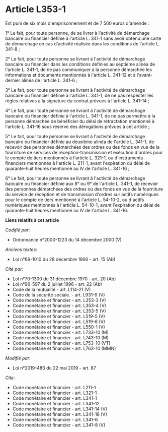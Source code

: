 # Article L353-1

Est puni de six mois d'emprisonnement et de 7 500 euros d'amende :

1° Le fait, pour toute personne, de se livrer à l'activité de démarchage bancaire ou financier définie à l'article L. 341-1
sans avoir obtenu une carte de démarchage en cas d'activité réalisée dans les conditions de l'article L. 341-8 ;

2° Le fait, pour toute personne se livrant à l'activité de démarchage bancaire ou financier dans les conditions définies au
septième alinéa de l'article L. 341-1, de ne pas communiquer à la personne démarchée les informations et documents mentionnés
à l'article L. 341-12 et à l'avant-dernier alinéa de l'article L. 341-6 ;

3° Le fait, pour toute personne se livrant à l'activité de démarchage bancaire ou financier définie à l'article L. 341-1, de
ne pas respecter les règles relatives à la signature du contrat prévues à l'article L. 341-14 ;

4° Le fait, pour toute personne se livrant à l'activité de démarchage bancaire ou financier définie à l'article L. 341-1, de
ne pas permettre à la personne démarchée de bénéficier du délai de rétractation mentionné à l'article L. 341-16 sous réserve
des dérogations prévues à cet article ;

5° Le fait, pour toute personne se livrant à l'activité de démarchage bancaire ou financier définie au deuxième alinéa de
l'article L. 341-1, de recevoir des personnes démarchées des ordres ou des fonds en vue de la fourniture de services de
réception-transmission et exécution d'ordres pour le compte de tiers mentionnés à l'article L. 321-1, ou d'instruments
financiers mentionnés à l'article L. 211-1, avant l'expiration du délai de quarante-huit heures mentionné au IV de l'article
L. 341-16 ;

6° Le fait, pour toute personne se livrant à l'activité de démarchage bancaire ou financier définie aux 8° ou 9° de l'article
L. 341-1, de recevoir des personnes démarchées des ordres ou des fonds en vue de la fourniture du service de réception et de
transmission d'ordres sur actifs numériques pour le compte de tiers mentionné à l'article L. 54-10-2, ou d'actifs numériques
mentionnés à l'article L. 54-10-1, avant l'expiration du délai de quarante-huit heures mentionné au IV de l'article L.
341-16.

**Liens relatifs à cet article**

_Codifié par_:

  - Ordonnance n°2000-1223 du 14 décembre 2000 (V)

_Anciens textes_:

  - Loi n°66-1010 du 28 décembre 1966 - art. 15 (Ab)

_Cité par_:

  - Loi n°70-1300 du 31 décembre 1970 - art. 20 (Ab)
  - Loi n°96-597 du 2 juillet 1996 - art. 22 (Ab)
  - Code de la mutualité - art. L114-21 (V)
  - Code de la sécurité sociale. - art. L931-9 (V)
  - Code monétaire et financier - art. L353-3 (V)
  - Code monétaire et financier - art. L353-4 (V)
  - Code monétaire et financier - art. L353-5 (V)
  - Code monétaire et financier - art. L519-5 (V)
  - Code monétaire et financier - art. L519-6 (V)
  - Code monétaire et financier - art. L550-1 (V)
  - Code monétaire et financier - art. L733-10 (M)
  - Code monétaire et financier - art. L743-10 (M)
  - Code monétaire et financier - art. L753-10 (VT)
  - Code monétaire et financier - art. L763-10 (MMN)

_Modifié par_:

  - Loi n°2019-486 du 22 mai 2019 - art. 87

_Cite_:

  - Code monétaire et financier - art. L211-1
  - Code monétaire et financier - art. L321-1
  - Code monétaire et financier - art. L341-1
  - Code monétaire et financier - art. L341-12
  - Code monétaire et financier - art. L341-14 (V)
  - Code monétaire et financier - art. L341-16 (V)
  - Code monétaire et financier - art. L341-6
  - Code monétaire et financier - art. L341-8 (V)

